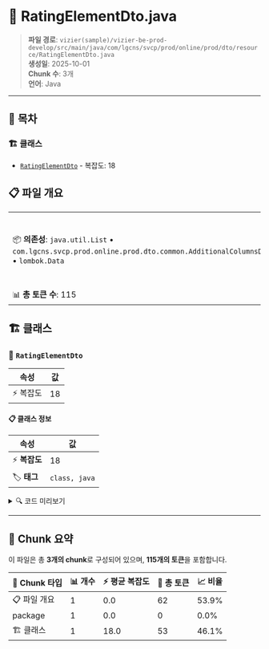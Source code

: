 # 📄 RatingElementDto.java

> **파일 경로**: `vizier(sample)/vizier-be-prod-develop/src/main/java/com/lgcns/svcp/prod/online/prod/dto/resource/RatingElementDto.java`  
> **생성일**: 2025-10-01  
> **Chunk 수**: 3개  
> **언어**: Java
---

## 📑 목차

### 🏗️ 클래스
- [`RatingElementDto`](#class-ratingelementdto) - 복잡도: 18

## 📋 파일 개요

| | |
|--|--|
| 📦 **의존성**: `java.util.List` • `com.lgcns.svcp.prod.online.prod.dto.common.AdditionalColumnsDto` • `lombok.Data` | ⚡ **총 복잡도**: 18 |
| 📊 **총 토큰 수**: 115 |  |



## 🏗️ 클래스

### <a id="class-ratingelementdto"></a>🎯 `RatingElementDto`

| 속성 | 값 |
|------|----|
| ⚡ 복잡도 | 18 |



#### 📋 클래스 정보

| 속성 | 값 |
|------|----|
| ⚡ **복잡도** | 18 || 📍 **라인 범위** | 10-10 |
| 🏷️ **태그** | `class, java` |

<details>
<summary>🔍 코드 미리보기</summary>

```java
public class RatingElementDto {
	private String objUuid;
	private String objCode;
	private String rtngRscTypeCode;
	private String blngDivCode;
	private String acntSalesCode;
	private String pymntCmsnApplyYn;
	private String vatApplyYn;
	private String rtngRscOvwCntn;
	private String dplcTrgtUuid;
	private String chgDeptName;
	private String chgUser;
	private String rgstUser;
	private String rgstDtm;
	private String updUser;
	private String updDtm;
	private List<AdditionalColumnsDto> additionalColumns;
}...
```

**Chunk 정보**
- 🆔 **ID**: `78cc89334ec6`
- 📍 **라인**: 10-10
- 📊 **토큰**: 53
- 🏷️ **태그**: `class, java`

</details>

---





## 🧩 Chunk 요약

이 파일은 총 **3개의 chunk**로 구성되어 있으며, **115개의 토큰**을 포함합니다.

| 🧩 Chunk 타입 | 📊 개수 | ⚡ 평균 복잡도 | 📝 총 토큰 | 📈 비율 |
|---------------|--------|-------------|----------|--------|
| 📋 파일 개요 | 1 | 0.0 | 62 | 53.9% |
| package | 1 | 0.0 | 0 | 0.0% |
| 🏗️ 클래스 | 1 | 18.0 | 53 | 46.1% |

